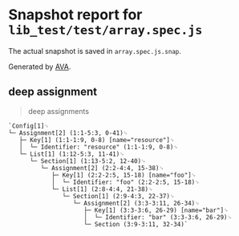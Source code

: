 # Snapshot report for `lib_test/test/array.spec.js`

The actual snapshot is saved in `array.spec.js.snap`.

Generated by [AVA](https://ava.li).

## deep assignment

> deep assignments

    `Config[1]␊
    └─ Assignment[2] (1:1-5:3, 0-41)␊
       ├─ Key[1] (1:1-1:9, 0-8) [name="resource"]␊
       │  └─ Identifier: "resource" (1:1-1:9, 0-8)␊
       └─ List[1] (1:12-5:3, 11-41)␊
          └─ Section[1] (1:13-5:2, 12-40)␊
             └─ Assignment[2] (2:2-4:4, 15-38)␊
                ├─ Key[1] (2:2-2:5, 15-18) [name="foo"]␊
                │  └─ Identifier: "foo" (2:2-2:5, 15-18)␊
                └─ List[1] (2:8-4:4, 21-38)␊
                   └─ Section[1] (2:9-4:3, 22-37)␊
                      └─ Assignment[2] (3:3-3:11, 26-34)␊
                         ├─ Key[1] (3:3-3:6, 26-29) [name="bar"]␊
                         │  └─ Identifier: "bar" (3:3-3:6, 26-29)␊
                         └─ Section (3:9-3:11, 32-34)`
